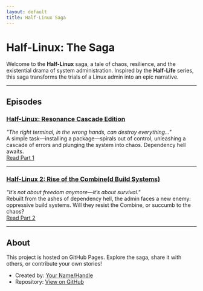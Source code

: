 ```yaml
---
layout: default
title: Half-Linux Saga
---
```


# **Half-Linux: The Saga**

Welcome to the **Half-Linux** saga, a tale of chaos, resilience, and the existential drama of system administration. Inspired by the **Half-Life** series, this saga transforms the trials of a Linux admin into an epic narrative.

---

## **Episodes**

### [Half-Linux: Resonance Cascade Edition](part1.md)
*"The right terminal, in the wrong hands, can destroy everything..."*  
A simple task—installing a package—spirals out of control, unleashing a cascade of errors and plunging the system into chaos. Dependency hell awaits.  
[Read Part 1](/Half-Linux_2_Rise_of_the_Combined_Build_Systems.md)

---

### [Half-Linux 2: Rise of the Combine(d Build Systems)](part2.md)
*"It’s not about freedom anymore—it’s about survival."*  
Rebuilt from the ashes of dependency hell, the admin faces a new enemy: oppressive build systems. Will they resist the Combine, or succumb to the chaos?  
[Read Part 2](Half-Linux_Resonance_Cascade_Edition.md)

---

## **About**

This project is hosted on GitHub Pages. Explore the saga, share it with others, or contribute your own stories!

- Created by: [Your Name/Handle](#)
- Repository: [View on GitHub](#)
